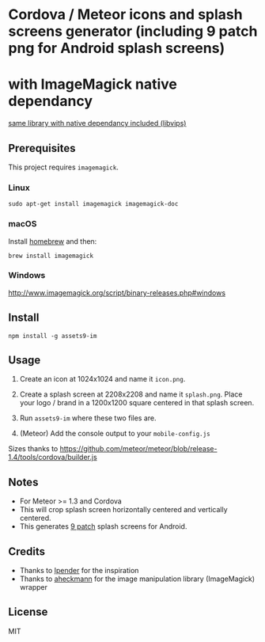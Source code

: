 # Cordova / Meteor icons and splash screens generator (including 9 patch png for Android splash screens)
# with ImageMagick native dependancy

[same library with native dependancy included (libvips)](https://github.com/cestca/assets9)

## Prerequisites

This project requires `imagemagick`.

### Linux

```
sudo apt-get install imagemagick imagemagick-doc
```

### macOS

Install [homebrew](http://brew.sh/) and then:

```
brew install imagemagick
```

### Windows

http://www.imagemagick.org/script/binary-releases.php#windows

## Install

```
npm install -g assets9-im
```

## Usage

1. Create an icon at 1024x1024 and name it `icon.png`.

2. Create a splash screen at 2208x2208 and name it `splash.png`. Place your logo / brand in a 1200x1200 square centered in that splash screen.

3. Run `assets9-im` where these two files are.

4. (Meteor) Add the console output to your `mobile-config.js`

Sizes thanks to https://github.com/meteor/meteor/blob/release-1.4/tools/cordova/builder.js

## Notes

- For Meteor >= 1.3 and Cordova
- This will crop splash screen horizontally centered and vertically centered.
- This generates [9 patch](https://developer.android.com/guide/topics/graphics/2d-graphics.html#nine-patch) splash screens for Android.

## Credits

- Thanks to [Ipender](https://github.com/lpender/meteor-assets) for the inspiration
- Thanks to [aheckmann](https://github.com/aheckmann/gm) for the image manipulation library (ImageMagick) wrapper

## License

MIT